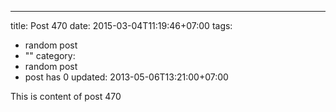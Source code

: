 ---
title: Post 470
date: 2015-03-04T11:19:46+07:00
tags:
  - random post
  - ""
category:
  - random post
  - post has 0
updated: 2013-05-06T13:21:00+07:00

This is content of post 470